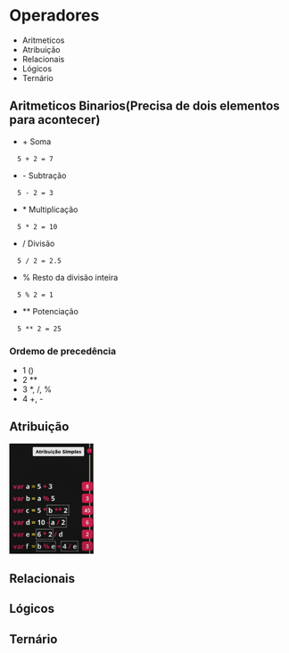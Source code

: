 # Operadores
* Aritmeticos
* Atribuição
* Relacionais
* Lógicos
* Ternário



## Aritmeticos Binarios(Precisa de dois elementos para acontecer)
* <p>+ Soma</p> 
```
  5 + 2 = 7
```
* <p>- Subtração</p>
```
  5 - 2 = 3 
```
* <p>* Multiplicação</p>
```
  5 * 2 = 10
```
* <p>/ Divisão</p>
```
  5 / 2 = 2.5
```
* <p>% Resto da divisão inteira</p>
```
  5 % 2 = 1
```
* <p>** Potenciação</p>
```
  5 ** 2 = 25
```
### Ordemo de precedência
* 1 ()
* 2 **
* 3 *, /, %
* 4 +, -

## Atribuição

<img src="./Screenshot_18.png" alt="atri" width="30%" />

## Relacionais

## Lógicos

## Ternário
